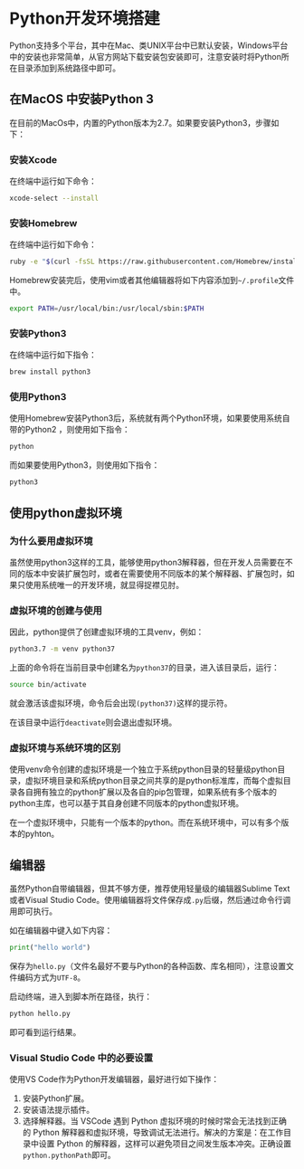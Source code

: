 # Python开发环境搭建

Python支持多个平台，其中在Mac、类UNIX平台中已默认安装，Windows平台中的安装也非常简单，从官方网站下载安装包安装即可，注意安装时将Python所在目录添加到系统路径中即可。

## 在MacOS 中安装Python 3

在目前的MacOs中，内置的Python版本为2.7。如果要安装Python3，步骤如下：

### 安装Xcode

在终端中运行如下命令：

```bash
xcode-select --install
```

### 安装Homebrew

在终端中运行如下命令：

```bash
ruby -e "$(curl -fsSL https://raw.githubusercontent.com/Homebrew/install/master/install)"
```

Homebrew安装完后，使用vim或者其他编辑器将如下内容添加到`~/.profile`文件中。

```bash
export PATH=/usr/local/bin:/usr/local/sbin:$PATH
```

### 安装Python3

在终端中运行如下指令：

```bash
brew install python3
```

### 使用Python3

使用Homebrew安装Python3后，系统就有两个Python环境，如果要使用系统自带的Python2
，则使用如下指令：

```bash
python
```

而如果要使用Python3，则使用如下指令：

```bash
python3
```

## 使用python虚拟环境

### 为什么要用虚拟环境

虽然使用python3这样的工具，能够使用python3解释器，但在开发人员需要在不同的版本中安装扩展包时，或者在需要使用不同版本的某个解释器、扩展包时，如果只使用系统唯一的开发环境，就显得捉襟见肘。

### 虚拟环境的创建与使用

因此，python提供了创建虚拟环境的工具venv，例如：

```bash
python3.7 -m venv python37
```

上面的命令将在当前目录中创建名为`python37`的目录，进入该目录后，运行：

```bash
source bin/activate
```

就会激活该虚拟环境，命令后会出现`(python37)`这样的提示符。

在该目录中运行`deactivate`则会退出虚拟环境。

### 虚拟环境与系统环境的区别

使用venv命令创建的虚拟环境是一个独立于系统python目录的轻量级python目录，虚拟环境目录和系统python目录之间共享的是python标准库，而每个虚拟目录各自拥有独立的python扩展以及各自的pip包管理，如果系统有多个版本的python主库，也可以基于其自身创建不同版本的python虚拟环境。

在一个虚拟环境中，只能有一个版本的python。而在系统环境中，可以有多个版本的pyhton。

## 编辑器

虽然Python自带编辑器，但其不够方便，推荐使用轻量级的编辑器Sublime Text或者Visual Studio Code。使用编辑器将文件保存成`.py`后缀，然后通过命令行调用即可执行。

如在编辑器中键入如下内容：

```python
print("hello world")
```

保存为`hello.py`（文件名最好不要与Python的各种函数、库名相同），注意设置文件编码方式为`UTF-8`。

启动终端，进入到脚本所在路径，执行：

```bash
python hello.py
```

即可看到运行结果。

### Visual Studio Code 中的必要设置

使用VS Code作为Python开发编辑器，最好进行如下操作：

1. 安装Python扩展。
1. 安装语法提示插件。
1. 选择解释器。当 VSCode 遇到 Python 虚拟环境的时候时常会无法找到正确的 Python 解释器和虚拟环境，导致调试无法进行。解决的方案是：在工作目录中设置 Python 的解释器，这样可以避免项目之间发生版本冲突。正确设置`python.pythonPath`即可。
